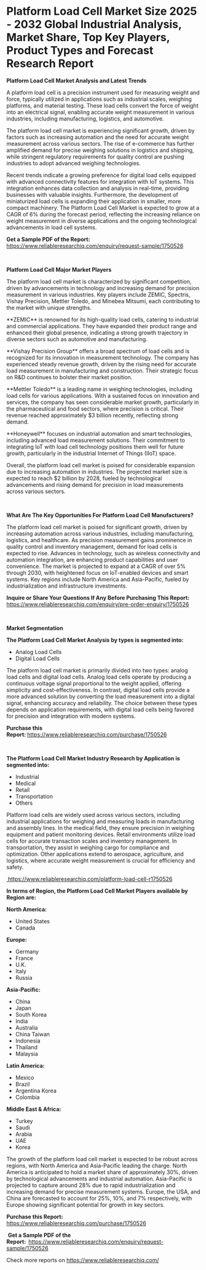 <p><h1>Platform Load Cell Market Size 2025 - 2032 Global Industrial Analysis, Market Share, Top Key Players, Product Types and Forecast Research Report</h1></p><p><strong>Platform Load Cell Market Analysis and Latest Trends</strong></p>
<p><p>A platform load cell is a precision instrument used for measuring weight and force, typically utilized in applications such as industrial scales, weighing platforms, and material testing. These load cells convert the force of weight into an electrical signal, enabling accurate weight measurement in various industries, including manufacturing, logistics, and automotive.</p><p>The platform load cell market is experiencing significant growth, driven by factors such as increasing automation and the need for accurate weight measurement across various sectors. The rise of e-commerce has further amplified demand for precise weighing solutions in logistics and shipping, while stringent regulatory requirements for quality control are pushing industries to adopt advanced weighing technologies.</p><p>Recent trends indicate a growing preference for digital load cells equipped with advanced connectivity features for integration with IoT systems. This integration enhances data collection and analysis in real-time, providing businesses with valuable insights. Furthermore, the development of miniaturized load cells is expanding their application in smaller, more compact machinery. The Platform Load Cell Market is expected to grow at a CAGR of 6% during the forecast period, reflecting the increasing reliance on weight measurement in diverse applications and the ongoing technological advancements in load cell systems. </p></p>
<p><strong>Get a Sample PDF of the Report:&nbsp;</strong> <a href="https://www.reliableresearchiq.com/enquiry/request-sample/1750526?utm_campaign=2144&utm_medium=2&utm_source=Github&utm_content=ia&utm_term=19022025&utm_id=platform-load-cell">https://www.reliableresearchiq.com/enquiry/request-sample/1750526</a></p>
<p>&nbsp;</p>
<p><strong>Platform Load Cell Major Market Players</strong></p>
<p><p>The platform load cell market is characterized by significant competition, driven by advancements in technology and increasing demand for precision measurement in various industries. Key players include ZEMIC, Spectris, Vishay Precision, Mettler Toledo, and Minebea Mitsumi, each contributing to the market with unique strengths.</p><p>**ZEMIC** is renowned for its high-quality load cells, catering to industrial and commercial applications. They have expanded their product range and enhanced their global presence, indicating a strong growth trajectory in diverse sectors such as automotive and manufacturing.</p><p>**Vishay Precision Group** offers a broad spectrum of load cells and is recognized for its innovation in measurement technology. The company has experienced steady revenue growth, driven by the rising need for accurate load measurement in manufacturing and construction. Their strategic focus on R&D continues to bolster their market position.</p><p>**Mettler Toledo** is a leading name in weighing technologies, including load cells for various applications. With a sustained focus on innovation and services, the company has seen considerable market growth, particularly in the pharmaceutical and food sectors, where precision is critical. Their revenue reached approximately $3 billion recently, reflecting strong demand.</p><p>**Honeywell** focuses on industrial automation and smart technologies, including advanced load measurement solutions. Their commitment to integrating IoT with load cell technology positions them well for future growth, particularly in the industrial Internet of Things (IIoT) space.</p><p>Overall, the platform load cell market is poised for considerable expansion due to increasing automation in industries. The projected market size is expected to reach $2 billion by 2028, fueled by technological advancements and rising demand for precision in load measurements across various sectors.</p></p>
<p>&nbsp;</p>
<p><strong>What Are The Key Opportunities For Platform Load Cell Manufacturers?</strong></p>
<p><p>The platform load cell market is poised for significant growth, driven by increasing automation across various industries, including manufacturing, logistics, and healthcare. As precision measurement gains prominence in quality control and inventory management, demand for load cells is expected to rise. Advances in technology, such as wireless connectivity and automation integration, are enhancing product capabilities and user convenience. The market is projected to expand at a CAGR of over 5% through 2030, with heightened focus on IoT-enabled devices and smart systems. Key regions include North America and Asia-Pacific, fueled by industrialization and infrastructure investments.</p></p>
<p><strong>Inquire or Share Your Questions If Any Before Purchasing This Report:</strong> <a href="https://www.reliableresearchiq.com/enquiry/pre-order-enquiry/1750526?utm_campaign=2144&utm_medium=2&utm_source=Github&utm_content=ia&utm_term=19022025&utm_id=platform-load-cell">https://www.reliableresearchiq.com/enquiry/pre-order-enquiry/1750526</a></p>
<p>&nbsp;</p>
<p><strong>Market Segmentation</strong></p>
<p><strong>The Platform Load Cell Market Analysis by types is segmented into:</strong></p>
<p><ul><li>Analog Load Cells</li><li>Digital Load Cells</li></ul></p>
<p><p>The platform load cell market is primarily divided into two types: analog load cells and digital load cells. Analog load cells operate by producing a continuous voltage signal proportional to the weight applied, offering simplicity and cost-effectiveness. In contrast, digital load cells provide a more advanced solution by converting the load measurement into a digital signal, enhancing accuracy and reliability. The choice between these types depends on application requirements, with digital load cells being favored for precision and integration with modern systems.</p></p>
<p><strong>Purchase this Report:&nbsp;</strong><a href="https://www.reliableresearchiq.com/purchase/1750526?utm_campaign=2144&utm_medium=2&utm_source=Github&utm_content=ia&utm_term=19022025&utm_id=platform-load-cell">https://www.reliableresearchiq.com/purchase/1750526</a></p>
<p>&nbsp;</p>
<p><strong>The Platform Load Cell Market Industry Research by Application is segmented into:</strong></p>
<p><ul><li>Industrial</li><li>Medical</li><li>Retail</li><li>Transportation</li><li>Others</li></ul></p>
<p><p>Platform load cells are widely used across various sectors, including industrial applications for weighing and measuring loads in manufacturing and assembly lines. In the medical field, they ensure precision in weighing equipment and patient monitoring devices. Retail environments utilize load cells for accurate transaction scales and inventory management. In transportation, they assist in weighing cargo for compliance and optimization. Other applications extend to aerospace, agriculture, and logistics, where accurate weight measurement is crucial for efficiency and safety.</p></p>
<p><a href="https://www.reliableresearchiq.com/platform-load-cell-r1750526?utm_campaign=2144&utm_medium=2&utm_source=Github&utm_content=ia&utm_term=19022025&utm_id=platform-load-cell">&nbsp;https://www.reliableresearchiq.com/platform-load-cell-r1750526</a></p>
<p><strong>In terms of Region, the Platform Load Cell Market Players available by Region are:</strong></p>
<p>
    <p> <strong> North America: </strong>
        <ul>
            <li>United States</li>
            <li>Canada</li>
        </ul>
        </p> 
    <p> <strong> Europe: </strong>
        <ul>
            <li>Germany</li>
            <li>France</li>
            <li>U.K.</li>
            <li>Italy</li>
            <li>Russia</li>
        </ul>
        </p> 
    <p> <strong> Asia-Pacific: </strong>
        <ul>
            <li>China</li>
            <li>Japan</li>
            <li>South Korea</li>
            <li>India</li>
            <li>Australia</li>
            <li>China Taiwan</li>
            <li>Indonesia</li>
            <li>Thailand</li>
            <li>Malaysia</li>
        </ul>
        </p> 
    <p> <strong> Latin America: </strong>
        <ul>
            <li>Mexico</li>
            <li>Brazil</li>
            <li>Argentina Korea</li>
            <li>Colombia</li>
        </ul>
        </p> 
    <p> <strong> Middle East & Africa: </strong>
        <ul>
            <li>Turkey</li>
            <li>Saudi</li>
            <li>Arabia</li>
            <li>UAE</li>
            <li>Korea</li>
        </ul>
    </p>
    </p>
<p><p>The growth of the platform load cell market is expected to be robust across regions, with North America and Asia-Pacific leading the charge. North America is anticipated to hold a market share of approximately 30%, driven by technological advancements and industrial automation. Asia-Pacific is projected to capture around 28% due to rapid industrialization and increasing demand for precise measurement systems. Europe, the USA, and China are forecasted to account for 25%, 10%, and 7% respectively, with Europe showing significant potential for growth in key sectors.</p></p>
<p><strong>Purchase this Report: </strong><a href="https://www.reliableresearchiq.com/purchase/1750526?utm_campaign=2144&utm_medium=2&utm_source=Github&utm_content=ia&utm_term=19022025&utm_id=platform-load-cell">https://www.reliableresearchiq.com/purchase/1750526</a></p>
<p>&nbsp;<strong>Get a Sample PDF of the Report:&nbsp;&nbsp;</strong><a href="https://www.reliableresearchiq.com/enquiry/request-sample/1750526?utm_campaign=2144&utm_medium=2&utm_source=Github&utm_content=ia&utm_term=19022025&utm_id=platform-load-cell">https://www.reliableresearchiq.com/enquiry/request-sample/1750526</a></p>
<p><strong></strong></p>
<p>Check more reports on <a href="https://www.reliableresearchiq.com/?utm_campaign=2144&utm_medium=2&utm_source=Github&utm_content=ia&utm_term=19022025&utm_id=platform-load-cell">https://www.reliableresearchiq.com/</a></p>